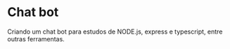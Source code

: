 # Chat bot

Criando um chat bot para estudos de NODE.js, express e typescript, entre outras ferramentas.